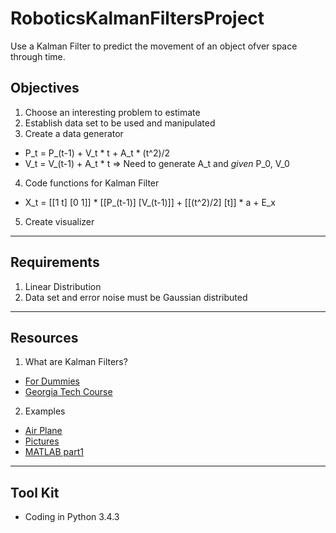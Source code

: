 # RoboticsKalmanFiltersProject
Use a Kalman Filter to predict the movement of an object ofver space through time.

## Objectives
1. Choose an interesting problem to estimate
2. Establish data set to be used and manipulated
3. Create a data generator
  - P_t = P_(t-1) + V_t * t + A_t * (t^2)/2
  - V_t = V_(t-1) + A_t * t
   => Need to generate A_t and *given* P_0, V_0
4. Code functions for Kalman Filter
  - X_t = [[1 t] [0 1]] * [[P_(t-1)] [V_(t-1)]] + [[(t^2)/2] [t]] * a + E_x
  
5. Create visualizer

---

## Requirements
1. Linear Distribution 
2. Data set and error noise must be Gaussian distributed

---

## Resources 
1. What are Kalman Filters?
 - [For Dummies](http://bilgin.esme.org/BitsBytes/KalmanFilterforDummies.aspx)
 - [Georgia Tech Course](https://www.udacity.com/course/artificial-intelligence-for-robotics--cs373)
 
2. Examples
 - [Air Plane](http://www.mathworks.com/help/dsp/examples/estimating-position-of-an-aircraft-using-kalman-filter.html#zmw57dd0e5587)
 - [Pictures](http://www.bzarg.com/p/how-a-kalman-filter-works-in-pictures/)
 - [MATLAB part1](https://www.youtube.com/watch?v=FkCT_LV9Syk)
 
---

## Tool Kit
- Coding in Python 3.4.3
